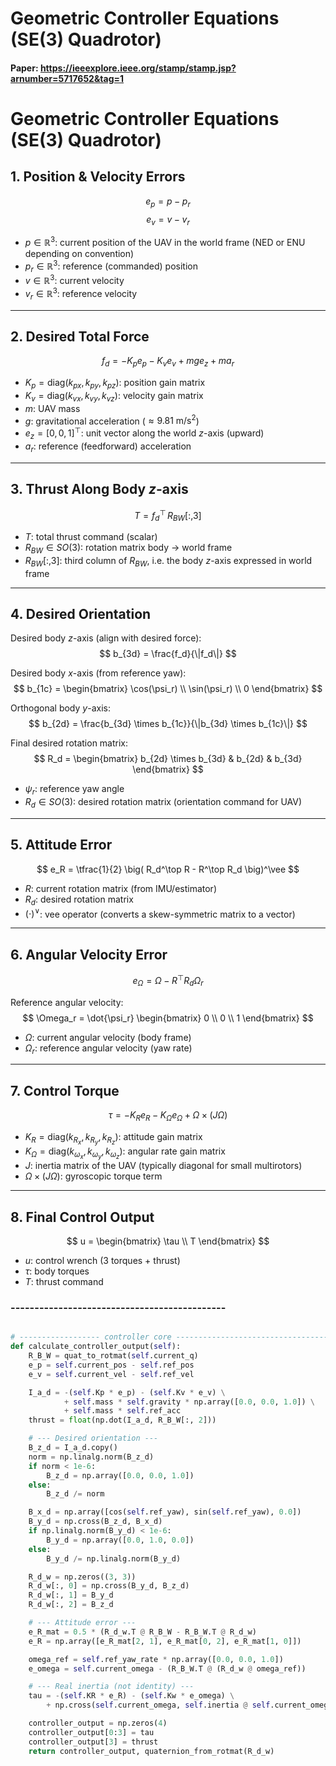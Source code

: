 # Geometric Controller Equations (SE(3) Quadrotor)
#### Paper: https://ieeexplore.ieee.org/stamp/stamp.jsp?arnumber=5717652&tag=1

# Geometric Controller Equations (SE(3) Quadrotor)

## 1. Position & Velocity Errors
$$
e_p = p - p_r
$$
$$
e_v = v - v_r
$$

- $p \in \mathbb{R}^3$: current position of the UAV in the world frame (NED or ENU depending on convention)  
- $p_r \in \mathbb{R}^3$: reference (commanded) position  
- $v \in \mathbb{R}^3$: current velocity  
- $v_r \in \mathbb{R}^3$: reference velocity  

---

## 2. Desired Total Force
$$
f_d = -K_p e_p - K_v e_v + m g e_z + m a_r
$$

- $K_p = \mathrm{diag}(k_{px}, k_{py}, k_{pz})$: position gain matrix  
- $K_v = \mathrm{diag}(k_{vx}, k_{vy}, k_{vz})$: velocity gain matrix  
- $m$: UAV mass  
- $g$: gravitational acceleration ($\approx 9.81\ \mathrm{m/s^2}$)  
- $e_z = [0, 0, 1]^\top$: unit vector along the world $z$-axis (upward)  
- $a_r$: reference (feedforward) acceleration  

---

## 3. Thrust Along Body $z$-axis
$$
T = f_d^\top\, R_{BW}[:,3]
$$

- $T$: total thrust command (scalar)  
- $R_{BW} \in SO(3)$: rotation matrix body $\rightarrow$ world frame  
- $R_{BW}[:,3]$: third column of $R_{BW}$, i.e. the body $z$-axis expressed in world frame  

---

## 4. Desired Orientation

Desired body $z$-axis (align with desired force):
$$
b_{3d} = \frac{f_d}{\|f_d\|}
$$

Desired body $x$-axis (from reference yaw):
$$
b_{1c} =
\begin{bmatrix}
\cos(\psi_r) \\
\sin(\psi_r) \\
0
\end{bmatrix}
$$

Orthogonal body $y$-axis:
$$
b_{2d} = \frac{b_{3d} \times b_{1c}}{\|b_{3d} \times b_{1c}\|}
$$

Final desired rotation matrix:
$$
R_d =
\begin{bmatrix}
b_{2d} \times b_{3d} & b_{2d} & b_{3d}
\end{bmatrix}
$$

- $\psi_r$: reference yaw angle  
- $R_d \in SO(3)$: desired rotation matrix (orientation command for UAV)  

---

## 5. Attitude Error
$$
e_R = \tfrac{1}{2} \big( R_d^\top R - R^\top R_d \big)^\vee
$$

- $R$: current rotation matrix (from IMU/estimator)  
- $R_d$: desired rotation matrix  
- $(\cdot)^\vee$: vee operator (converts a skew-symmetric matrix to a vector)  

---

## 6. Angular Velocity Error
$$
e_\Omega = \Omega - R^\top R_d \Omega_r
$$

Reference angular velocity:
$$
\Omega_r = \dot{\psi_r}
\begin{bmatrix}
0 \\ 0 \\ 1
\end{bmatrix}
$$

- $\Omega$: current angular velocity (body frame)  
- $\Omega_r$: reference angular velocity (yaw rate)  

---

## 7. Control Torque
$$
\tau = -K_R e_R - K_\Omega e_\Omega + \Omega \times (J \Omega)
$$

- $K_R = \mathrm{diag}(k_{R_x}, k_{R_y}, k_{R_z})$: attitude gain matrix  
- $K_\Omega = \mathrm{diag}(k_{\omega_x}, k_{\omega_y}, k_{\omega_z})$: angular rate gain matrix  
- $J$: inertia matrix of the UAV (typically diagonal for small multirotors)  
- $\Omega \times (J \Omega)$: gyroscopic torque term  

---

## 8. Final Control Output
$$
u =
\begin{bmatrix}
\tau \\
T
\end{bmatrix}
$$

- $u$: control wrench (3 torques + thrust)  
- $\tau$: body torques  
- $T$: thrust command  

### ---------------------------------------------
```python

# ------------------ controller core ------------------------------------
def calculate_controller_output(self):
    R_B_W = quat_to_rotmat(self.current_q)
    e_p = self.current_pos - self.ref_pos
    e_v = self.current_vel - self.ref_vel

    I_a_d = -(self.Kp * e_p) - (self.Kv * e_v) \
            + self.mass * self.gravity * np.array([0.0, 0.0, 1.0]) \
            + self.mass * self.ref_acc
    thrust = float(np.dot(I_a_d, R_B_W[:, 2]))

    # --- Desired orientation ---
    B_z_d = I_a_d.copy()
    norm = np.linalg.norm(B_z_d)
    if norm < 1e-6:
        B_z_d = np.array([0.0, 0.0, 1.0])
    else:
        B_z_d /= norm

    B_x_d = np.array([cos(self.ref_yaw), sin(self.ref_yaw), 0.0])
    B_y_d = np.cross(B_z_d, B_x_d)
    if np.linalg.norm(B_y_d) < 1e-6:
        B_y_d = np.array([0.0, 1.0, 0.0])
    else:
        B_y_d /= np.linalg.norm(B_y_d)

    R_d_w = np.zeros((3, 3))
    R_d_w[:, 0] = np.cross(B_y_d, B_z_d)
    R_d_w[:, 1] = B_y_d
    R_d_w[:, 2] = B_z_d

    # --- Attitude error ---
    e_R_mat = 0.5 * (R_d_w.T @ R_B_W - R_B_W.T @ R_d_w)
    e_R = np.array([e_R_mat[2, 1], e_R_mat[0, 2], e_R_mat[1, 0]])

    omega_ref = self.ref_yaw_rate * np.array([0.0, 0.0, 1.0])
    e_omega = self.current_omega - (R_B_W.T @ (R_d_w @ omega_ref))

    # --- Real inertia (not identity) ---
    tau = -(self.KR * e_R) - (self.Kw * e_omega) \
        + np.cross(self.current_omega, self.inertia @ self.current_omega)

    controller_output = np.zeros(4)
    controller_output[0:3] = tau
    controller_output[3] = thrust
    return controller_output, quaternion_from_rotmat(R_d_w)

```